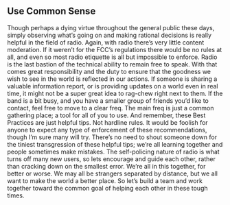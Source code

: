 ## Use Common Sense

Though perhaps a dying virtue throughout the general public these days, simply observing what’s going
on and making rational decisions is really helpful in the field of radio. Again, with radio there’s very little
content moderation. If it weren’t for the FCC’s regulations there would be no rules at all, and even so most
radio etiquette is all but impossible to enforce. Radio is the last bastion of the technical ability to remain
free to speak. With that comes great responsibility and the duty to ensure that the goodness we wish to see
in the world is reflected in our actions. If someone is sharing a valuable information report, or is providing
updates on a world even in real time, it might not be a super great idea to rag-chew right next to them. If
the band is a bit busy, and you have a smaller group of friends you’d like to contact, feel free to move to a
clear freq. The main freq is just a common gathering place; a tool for all of you to use. And remember, these
Best Practices are just helpful tips. Not hardline rules. It would be foolish for anyone to expect any type of
enforcement of these recommendations, though I’m sure many will try. There’s no need to shout someone
down for the tiniest transgression of these helpful tips; we’re all learning together and people sometimes
make mistakes. The self-policing nature of radio is what turns off many new users, so lets encourage and
guide each other, rather than cracking down on the smallest error. We’re all in this together, for better or
worse. We may all be strangers separated by distance, but we all want to make the world a better place. So
let’s build a team and work together toward the common goal of helping each other in these tough times.